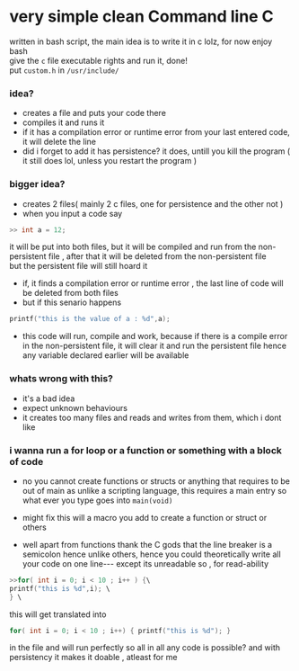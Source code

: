 # very simple clean Command line C

written in bash script, the main idea is to write it in c lolz, for now enjoy bash
<br/>
give the `c` file executable rights and run it, done!
<br/>
put `custom.h` in `/usr/include/`

### idea?

- creates a file and puts your code there
- compiles it and runs it
- if it has a compilation error or runtime error from your last entered code, it will delete the line
- did i forget to add it has persistence? it does, untill you kill the program ( it still does lol, unless you restart the program )

### bigger idea?

- creates 2 files( mainly 2 c files, one for persistence and the other not )
- when you input a code say

```c
>> int a = 12;
```

it will be put into both files, but it will be compiled and run from the non-persistent file , after that it will be deleted from the non-persistent file
<br/>
but the persistent file will still hoard it

- if, it finds a compilation error or runtime error , the last line of code will be deleted from both files
- but if this senario happens

```c
printf("this is the value of a : %d",a);
```

- this code will run, compile and work, because if there is a compile error in the non-persistent file, it will clear it and run the persistent file hence any variable declared earlier will be available

### whats wrong with this?

- it's a bad idea
- expect unknown behaviours
- it creates too many files and reads and writes from them, which i dont like

### i wanna run a for loop or a function or something with a block of code

- no you cannot create functions or structs or anything that requires to be out of main as unlike a scripting language, this requires a main entry so what ever you type goes into `main(void)`
- might fix this will a macro you add to create a function or struct or others

- well apart from functions thank the C gods that the line breaker is a semicolon hence unlike others, hence you could theoretically write all your code on one line---
  except its unreadable so , for read-ability

```c
>>for( int i = 0; i < 10 ; i++ ) {\
printf("this is %d",i); \
} \
```

this will get translated into

```c
for( int i = 0; i < 10 ; i++) { printf("this is %d"); }
```

in the file and will run perfectly so all in all any code is possible?
and with persistency it makes it doable , atleast for me
